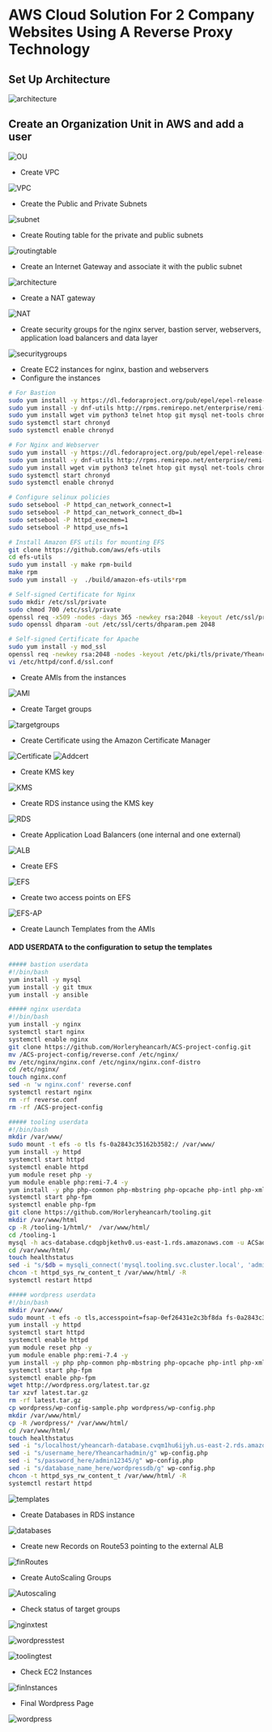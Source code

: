 #	AWS Cloud Solution For 2 Company Websites Using A Reverse Proxy Technology

##	Set Up Architecture
![architecture](PBL-15/arch.png)

##	Create an Organization Unit in AWS and add a user
![OU](PBL-15/OrgUnit.png)

- Create VPC

![VPC](PBL-15/vpc.png)

- Create the Public and Private Subnets

![subnet](PBL-15/subnets.png)

- Create Routing table for the private and public subnets

![routingtable](PBL-15/rtb.png)

- Create an Internet Gateway and associate it with the public subnet

![architecture](PBL-15/igw.png)

- Create a NAT gateway

![NAT](PBL-15/nat.png)

- Create security groups for the nginx server, bastion server, webservers, application load balancers and data layer

![securitygroups](PBL-15/secgroups.png)

- Create EC2 instances for nginx, bastion and webservers
- Configure the instances
```bash
# For Bastion
sudo yum install -y https://dl.fedoraproject.org/pub/epel/epel-release-latest-8.noarch.rpm
sudo yum install -y dnf-utils http://rpms.remirepo.net/enterprise/remi-release-8.rpm
sudo yum install wget vim python3 telnet htop git mysql net-tools chrony -y
sudo systemctl start chronyd
sudo systemctl enable chronyd
```

```bash
# For Nginx and Webserver
sudo yum install -y https://dl.fedoraproject.org/pub/epel/epel-release-latest-8.noarch.rpm
sudo yum install -y dnf-utils http://rpms.remirepo.net/enterprise/remi-release-8.rpm
sudo yum install wget vim python3 telnet htop git mysql net-tools chrony -y
sudo systemctl start chronyd
sudo systemctl enable chronyd

# Configure selinux policies
sudo setsebool -P httpd_can_network_connect=1
sudo setsebool -P httpd_can_network_connect_db=1
sudo setsebool -P httpd_execmem=1
sudo setsebool -P httpd_use_nfs=1

# Install Amazon EFS utils for mounting EFS
git clone https://github.com/aws/efs-utils
cd efs-utils
sudo yum install -y make rpm-build
make rpm
sudo yum install -y  ./build/amazon-efs-utils*rpm

# Self-signed Certificate for Nginx
sudo mkdir /etc/ssl/private
sudo chmod 700 /etc/ssl/private
openssl req -x509 -nodes -days 365 -newkey rsa:2048 -keyout /etc/ssl/private/Yheancarh.key -out /etc/ssl/certs/Yheancarh.crt
sudo openssl dhparam -out /etc/ssl/certs/dhparam.pem 2048

# Self-signed Certificate for Apache
sudo yum install -y mod_ssl
openssl req -newkey rsa:2048 -nodes -keyout /etc/pki/tls/private/Yheancarh.key -x509 -days 365 -out /etc/pki/tls/certs/Yheancarh.crt
vi /etc/httpd/conf.d/ssl.conf
```
- Create AMIs from the instances

![AMI](PBL-15/amis.png)

- Create Target groups

![targetgroups](PBL-15/targetg.png)

- Create Certificate using the Amazon Certificate Manager

![Certificate](PBL-15/certificate.png)
![Addcert](PBL-15/addcert.png)

- Create KMS key

![KMS](PBL-15/kms.png)

- Create RDS instance using the KMS key

![RDS](PBL-15/rds.png)

- Create Application Load Balancers (one internal and one external)

![ALB](PBL-15/alb.png)

- Create EFS

![EFS](PBL-15/efs.png)

- Create two access points on EFS

![EFS-AP](PBL-15/efs-ap.png)

- Create Launch Templates from the AMIs

#### ADD USERDATA to the configuration to setup the templates
```bash
##### bastion userdata
#!/bin/bash
yum install -y mysql
yum install -y git tmux
yum install -y ansible

##### nginx userdata 
#!/bin/bash
yum install -y nginx
systemctl start nginx
systemctl enable nginx
git clone https://github.com/Horleryheancarh/ACS-project-config.git
mv /ACS-project-config/reverse.conf /etc/nginx/
mv /etc/nginx/nginx.conf /etc/nginx/nginx.conf-distro
cd /etc/nginx/
touch nginx.conf
sed -n 'w nginx.conf' reverse.conf
systemctl restart nginx
rm -rf reverse.conf
rm -rf /ACS-project-config

##### tooling userdata
#!/bin/bash
mkdir /var/www/
sudo mount -t efs -o tls fs-0a2843c35162b3582:/ /var/www/
yum install -y httpd 
systemctl start httpd
systemctl enable httpd
yum module reset php -y
yum module enable php:remi-7.4 -y
yum install -y php php-common php-mbstring php-opcache php-intl php-xml php-gd php-curl php-mysqlnd php-fpm php-json
systemctl start php-fpm
systemctl enable php-fpm
git clone https://github.com/Horleryheancarh/tooling.git
mkdir /var/www/html
cp -R /tooling-1/html/*  /var/www/html/
cd /tooling-1
mysql -h acs-database.cdqpbjkethv0.us-east-1.rds.amazonaws.com -u ACSadmin -p toolingdb < tooling-db.sql
cd /var/www/html/
touch healthstatus
sed -i "s/$db = mysqli_connect('mysql.tooling.svc.cluster.local', 'admin', 'admin', 'tooling');/$db = mysqli_connect('yheancarh-database.cvqm1hu6ijyh.us-east-2.rds.amazonaws.com', 'Yheancarhadmin', 'admin12345', 'toolingdb');/g" functions.php
chcon -t httpd_sys_rw_content_t /var/www/html/ -R
systemctl restart httpd

##### wordpress userdata
#!/bin/bash
mkdir /var/www/
sudo mount -t efs -o tls,accesspoint=fsap-0ef26431e2c3bf8da fs-0a2843c35162b3582:/ /var/www/
yum install -y httpd 
systemctl start httpd
systemctl enable httpd
yum module reset php -y
yum module enable php:remi-7.4 -y
yum install -y php php-common php-mbstring php-opcache php-intl php-xml php-gd php-curl php-mysqlnd php-fpm php-json
systemctl start php-fpm
systemctl enable php-fpm
wget http://wordpress.org/latest.tar.gz
tar xzvf latest.tar.gz
rm -rf latest.tar.gz
cp wordpress/wp-config-sample.php wordpress/wp-config.php
mkdir /var/www/html/
cp -R /wordpress/* /var/www/html/
cd /var/www/html/
touch healthstatus
sed -i "s/localhost/yheancarh-database.cvqm1hu6ijyh.us-east-2.rds.amazonaws.com/g" wp-config.php 
sed -i "s/username_here/Yheancarhadmin/g" wp-config.php 
sed -i "s/password_here/admin12345/g" wp-config.php 
sed -i "s/database_name_here/wordpressdb/g" wp-config.php 
chcon -t httpd_sys_rw_content_t /var/www/html/ -R
systemctl restart httpd
```

![templates](PBL-15/templates.png)

- Create Databases in RDS instance

![databases](PBL-15/db.png)

- Create new Records on Route53 pointing to the external ALB

![finRoutes](PBL-15/finRoutes.png)

- Create AutoScaling Groups

![Autoscaling](PBL-15/ec2-auto.png)

- Check status of target groups

![nginxtest](PBL-15/nginxtest.png)

![wordpresstest](PBL-15/wordpresstest.png)

![toolingtest](PBL-15/toolingtest.png)

- Check EC2 Instances

![finInstances](PBL-15/finInstances.png)

- Final Wordpress Page

![wordpress](PBL-15/wordpress.png)
